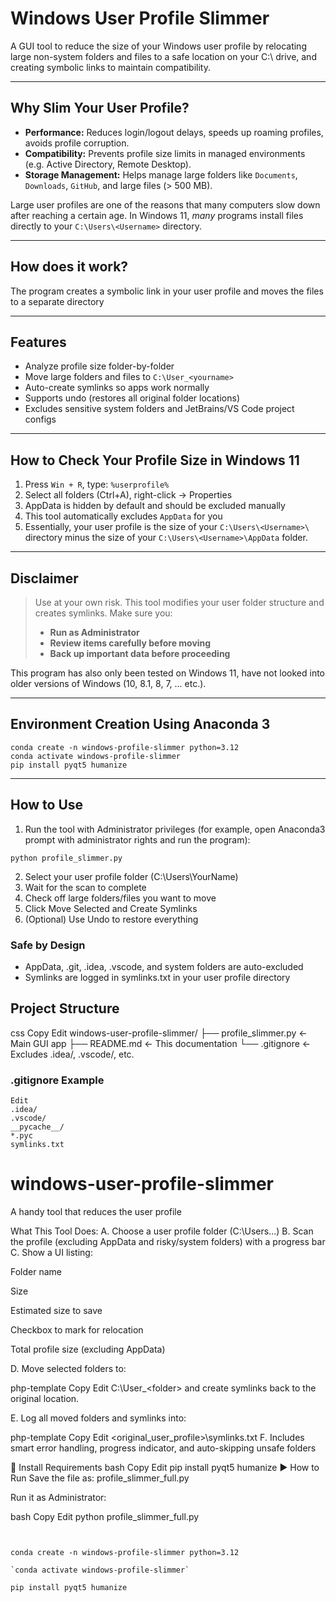 # Windows User Profile Slimmer

A GUI tool to reduce the size of your Windows user profile by relocating large non-system folders and files to a safe location on your C:\ drive, and creating symbolic links to maintain compatibility.

---

## Why Slim Your User Profile?

- **Performance:** Reduces login/logout delays, speeds up roaming profiles, avoids profile corruption.
- **Compatibility:** Prevents profile size limits in managed environments (e.g. Active Directory, Remote Desktop).
- **Storage Management:** Helps manage large folders like `Documents`, `Downloads`, `GitHub`, and large files (> 500 MB).

Large user profiles are one of the reasons that many computers slow down after reaching a certain age. In Windows 11, *many* programs install files directly to your `C:\Users\<Username>` directory. 

---

## How does it work?

The program creates a symbolic link in your user profile and moves the files to a separate directory

---

## Features

- Analyze profile size folder-by-folder
- Move large folders and files to `C:\User_<yourname>`
- Auto-create symlinks so apps work normally
- Supports undo (restores all original folder locations)
- Excludes sensitive system folders and JetBrains/VS Code project configs

---

## How to Check Your Profile Size in Windows 11

1. Press `Win + R`, type:  `%userprofile%`
2. Select all folders (Ctrl+A), right-click → Properties
3. AppData is hidden by default and should be excluded manually
4. This tool automatically excludes `AppData` for you
5. Essentially, your user profile is the size of your `C:\Users\<Username>\` directory minus the size of your `C:\Users\<Username>\AppData` folder.

---

## Disclaimer

>  Use at your own risk. This tool modifies your user folder structure and creates symlinks. Make sure you:
>
> - **Run as Administrator**
> - **Review items carefully before moving**
> - **Back up important data before proceeding**

This program has also only been tested on Windows 11, have not looked into older versions of Windows (10, 8.1, 8, 7, ... etc.).

---

## Environment Creation Using Anaconda 3
```
conda create -n windows-profile-slimmer python=3.12
conda activate windows-profile-slimmer
pip install pyqt5 humanize
```

---

## How to Use

1. Run the tool with Administrator privileges (for example, open Anaconda3 prompt with administrator rights and run the program):
```
python profile_slimmer.py
```
2. Select your user profile folder (C:\Users\YourName)
3. Wait for the scan to complete
4. Check off large folders/files you want to move
5. Click Move Selected and Create Symlinks
6. (Optional) Use Undo to restore everything

### Safe by Design
- AppData, .git, .idea, .vscode, and system folders are auto-excluded
- Symlinks are logged in symlinks.txt in your user profile directory

## Project Structure
css
Copy
Edit
windows-user-profile-slimmer/
├── profile_slimmer.py       ← Main GUI app
├── README.md                ← This documentation
└── .gitignore               ← Excludes .idea/, .vscode/, etc.

### .gitignore Example
```
Edit
.idea/
.vscode/
__pycache__/
*.pyc
symlinks.txt
```


# windows-user-profile-slimmer
A handy tool that reduces the user profile

What This Tool Does:
A. Choose a user profile folder (C:\Users\...)
B. Scan the profile (excluding AppData and risky/system folders) with a progress bar
C. Show a UI listing:

Folder name

Size

Estimated size to save

Checkbox to mark for relocation



Total profile size (excluding AppData)

D. Move selected folders to:

php-template
Copy
Edit
C:\User_<username>\<folder>
and create symlinks back to the original location.

E. Log all moved folders and symlinks into:

php-template
Copy
Edit
<original_user_profile>\symlinks.txt
F. Includes smart error handling, progress indicator, and auto-skipping unsafe folders

🐍 Install Requirements
bash
Copy
Edit
pip install pyqt5 humanize
▶️ How to Run
Save the file as: profile_slimmer_full.py

Run it as Administrator:

bash
Copy
Edit
python profile_slimmer_full.py



````


conda create -n windows-profile-slimmer python=3.12

`conda activate windows-profile-slimmer`

pip install pyqt5 humanize

